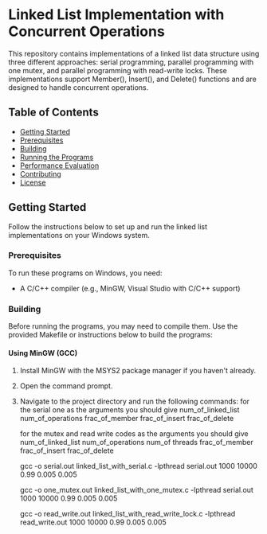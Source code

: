 # Linked List Implementation with Concurrent Operations

This repository contains implementations of a linked list data structure using three different approaches: serial programming, parallel programming with one mutex, and parallel programming with read-write locks. These implementations support Member(), Insert(), and Delete() functions and are designed to handle concurrent operations.

## Table of Contents

- [Getting Started](#getting-started)
- [Prerequisites](#prerequisites)
- [Building](#building)
- [Running the Programs](#running-the-programs)
- [Performance Evaluation](#performance-evaluation)
- [Contributing](#contributing)
- [License](#license)

## Getting Started

Follow the instructions below to set up and run the linked list implementations on your Windows system.

### Prerequisites

To run these programs on Windows, you need:

- A C/C++ compiler (e.g., MinGW, Visual Studio with C/C++ support)

### Building

Before running the programs, you may need to compile them. Use the provided Makefile or instructions below to build the programs:

#### Using MinGW (GCC)

1. Install MinGW with the MSYS2 package manager if you haven't already.

2. Open the command prompt.

3. Navigate to the project directory and run the following commands:
    for the serial one as the arguments you should give num_of_linked_list num_of_operations frac_of_member frac_of_insert frac_of_delete 

    for the mutex and read write codes as the arguments you should give num_of_linked_list num_of_operations num_of threads frac_of_member frac_of_insert frac_of_delete 

   gcc -o serial.out linked_list_with_serial.c -lpthread
   serial.out 1000 10000 0.99 0.005 0.005 
   

   gcc -o one_mutex.out linked_list_with_one_mutex.c -lpthread
   serial.out 1000 10000 0.99 0.005 0.005 


   gcc -o read_write.out linked_list_with_read_write_lock.c -lpthread
   read_write.out 1000 10000 0.99 0.005 0.005 